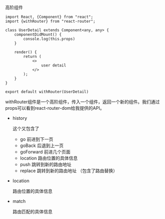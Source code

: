 高阶组件

```tsx
import React, {Component} from "react";
import {withRouter} from "react-router";

class UserDetail extends Component<any, any> {
    componentDidMount() {
        console.log(this.props)
    }

    render() {
        return (
            <>
                user detail 
            </>
        );
    }
}

export default withRouter(UserDetail)

```

withRouter组件是一个高阶组件，传入一个组件，返回一个新的组件。我们通过props可以看到react-router-dom给我提供的API。

- history

  这个又包含了

  - go 前进到下一页
  - goBack 后退到上一页
  - goForward 前进几个页面
  - location  路由位置的具体信息
  - push 跳转到新的路由地址
  - replace 跳转到新的路由地址 （包含了路由替换）

- location 

  路由位置的具体信息

- match

  路由匹配的具体信息

